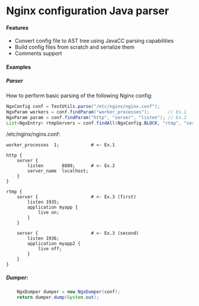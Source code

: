 # Nginx configuration Java parser

#### Features
- Convert config file to AST tree using JavaCC parsing capabilities
- Build config files from scratch and serialize them
- Comments support

#### Examples
##### Parser

How to perform basic parsing of the following Nginx config:
```java
NgxConfig conf = TestUtils.parse("/etc/nginx/nginx.conf");
NgxParam workers = conf.findParam("worker_processes");       // Ex.1
NgxParam param = conf.findParam("http", "server", "listen"); // Ex.2
List<NgxEntry> rtmpServers = conf.findAll(NgxConfig.BLOCK, "rtmp", "server"); // Ex.3
```

/etc/nginx/nginx.conf:
```
worker_processes  1;            # <- Ex.1

http {
    server {
        listen       8889;      # <- Ex.2
        server_name  localhost;
    }
}

rtmp {
    server {                    # <- Ex.3 (first)
        listen 1935;
        application myapp {
            live on;
        }
    }

    server {                    # <- Ex.3 (second)
        listen 1936;
        application myapp2 {
            live off;
        }
    }
}
```

##### Dumper:

```java
    NgxDumper dumper = new NgxDumper(conf);
    return dumper.dump(System.out);
```

